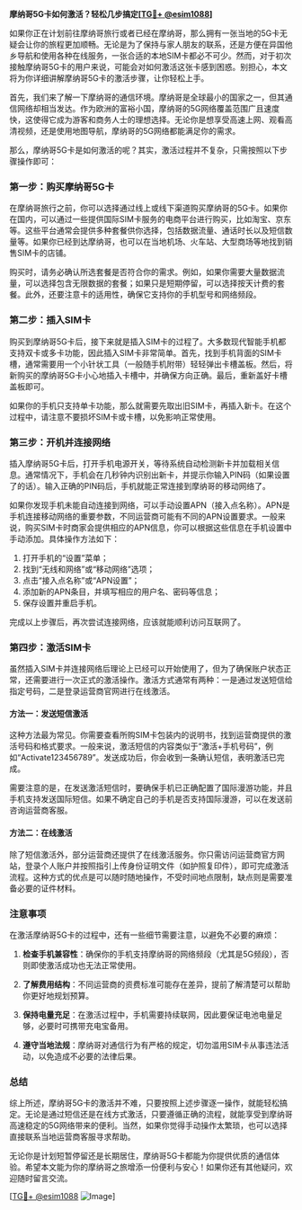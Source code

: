 **摩纳哥5G卡如何激活？轻松几步搞定[[TG💪+ @esim1088](https://t.me/s/esim1088)]**

如果你正在计划前往摩纳哥旅行或者已经在摩纳哥，那么拥有一张当地的5G卡无疑会让你的旅程更加顺畅。无论是为了保持与家人朋友的联系，还是方便在异国他乡导航和使用各种在线服务，一张合适的本地SIM卡都必不可少。然而，对于初次接触摩纳哥5G卡的用户来说，可能会对如何激活这张卡感到困惑。别担心，本文将为你详细讲解摩纳哥5G卡的激活步骤，让你轻松上手。

首先，我们来了解一下摩纳哥的通信环境。摩纳哥是全球最小的国家之一，但其通信网络却相当发达。作为欧洲的富裕小国，摩纳哥的5G网络覆盖范围广且速度快，这使得它成为游客和商务人士的理想选择。无论你是想享受高速上网、观看高清视频，还是使用地图导航，摩纳哥的5G网络都能满足你的需求。

那么，摩纳哥5G卡是如何激活的呢？其实，激活过程并不复杂，只需按照以下步骤操作即可：

### 第一步：购买摩纳哥5G卡

在摩纳哥旅行之前，你可以选择通过线上或线下渠道购买摩纳哥的5G卡。如果你在国内，可以通过一些提供国际SIM卡服务的电商平台进行购买，比如淘宝、京东等。这些平台通常会提供多种套餐供你选择，包括数据流量、通话时长以及短信数量等。如果你已经到达摩纳哥，也可以在当地机场、火车站、大型商场等地找到销售SIM卡的店铺。

购买时，请务必确认所选套餐是否符合你的需求。例如，如果你需要大量数据流量，可以选择包含无限数据的套餐；如果只是短期停留，可以选择按天计费的套餐。此外，还要注意卡的适用性，确保它支持你的手机型号和网络频段。

### 第二步：插入SIM卡

购买到摩纳哥5G卡后，接下来就是插入SIM卡的过程了。大多数现代智能手机都支持双卡或多卡功能，因此插入SIM卡非常简单。首先，找到手机背面的SIM卡槽，通常需要用一个小针状工具（一般随手机附带）轻轻弹出卡槽盖板。然后，将新购买的摩纳哥5G卡小心地插入卡槽中，并确保方向正确。最后，重新盖好卡槽盖板即可。

如果你的手机只支持单卡功能，那么就需要先取出旧SIM卡，再插入新卡。在这个过程中，请注意不要损坏SIM卡或卡槽，以免影响正常使用。

### 第三步：开机并连接网络

插入摩纳哥5G卡后，打开手机电源开关，等待系统自动检测新卡并加载相关信息。通常情况下，手机会在几秒钟内识别出新卡，并提示你输入PIN码（如果设置了的话）。输入正确的PIN码后，手机就能正常连接到摩纳哥的移动网络了。

如果你发现手机未能自动连接到网络，可以手动设置APN（接入点名称）。APN是手机连接移动网络的重要参数，不同运营商可能有不同的APN设置要求。一般来说，购买SIM卡时商家会提供相应的APN信息，你可以根据这些信息在手机设置中手动添加。具体操作方法如下：

1. 打开手机的“设置”菜单；
2. 找到“无线和网络”或“移动网络”选项；
3. 点击“接入点名称”或“APN设置”；
4. 添加新的APN条目，并填写相应的用户名、密码等信息；
5. 保存设置并重启手机。

完成以上步骤后，再次尝试连接网络，应该就能顺利访问互联网了。

### 第四步：激活SIM卡

虽然插入SIM卡并连接网络后理论上已经可以开始使用了，但为了确保账户状态正常，还需要进行一次正式的激活操作。激活方式通常有两种：一是通过发送短信给指定号码，二是登录运营商官网进行在线激活。

#### 方法一：发送短信激活

这种方法最为常见。你需要查看所购SIM卡包装内的说明书，找到运营商提供的激活号码和格式要求。一般来说，激活短信的内容类似于“激活+手机号码”，例如“Activate123456789”。发送成功后，你会收到一条确认短信，表明激活已完成。

需要注意的是，在发送激活短信时，要确保手机已正确配置了国际漫游功能，并且手机支持发送国际短信。如果不确定自己的手机是否支持国际漫游，可以在发送前咨询运营商客服。

#### 方法二：在线激活

除了短信激活外，部分运营商还提供了在线激活服务。你只需访问运营商官方网站，登录个人账户并按照指引上传身份证明文件（如护照复印件），即可完成激活流程。这种方式的优点是可以随时随地操作，不受时间地点限制，缺点则是需要准备必要的证件材料。

### 注意事项

在激活摩纳哥5G卡的过程中，还有一些细节需要注意，以避免不必要的麻烦：

1. **检查手机兼容性**：确保你的手机支持摩纳哥的网络频段（尤其是5G频段），否则即使激活成功也无法正常使用。
   
2. **了解费用结构**：不同运营商的资费标准可能存在差异，提前了解清楚可以帮助你更好地规划预算。

3. **保持电量充足**：在激活过程中，手机需要持续联网，因此要保证电池电量足够，必要时可携带充电宝备用。

4. **遵守当地法规**：摩纳哥对通信行为有严格的规定，切勿滥用SIM卡从事违法活动，以免造成不必要的法律后果。

### 总结

综上所述，摩纳哥5G卡的激活并不难，只要按照上述步骤逐一操作，就能轻松搞定。无论是通过短信还是在线方式激活，只要遵循正确的流程，就能享受到摩纳哥高速稳定的5G网络带来的便利。当然，如果你觉得手动操作太繁琐，也可以选择直接联系当地运营商客服寻求帮助。

无论你是计划短暂停留还是长期居住，摩纳哥5G卡都能为你提供优质的通信体验。希望本文能为你的摩纳哥之旅增添一份便利与安心！如果你还有其他疑问，欢迎随时留言交流。

[[TG💪+ @esim1088](https://t.me/s/esim1088) ![Image](https://i.postimg.cc/4NQfJmqS/Snipaste-2025-05-13-00-14-12.png)]